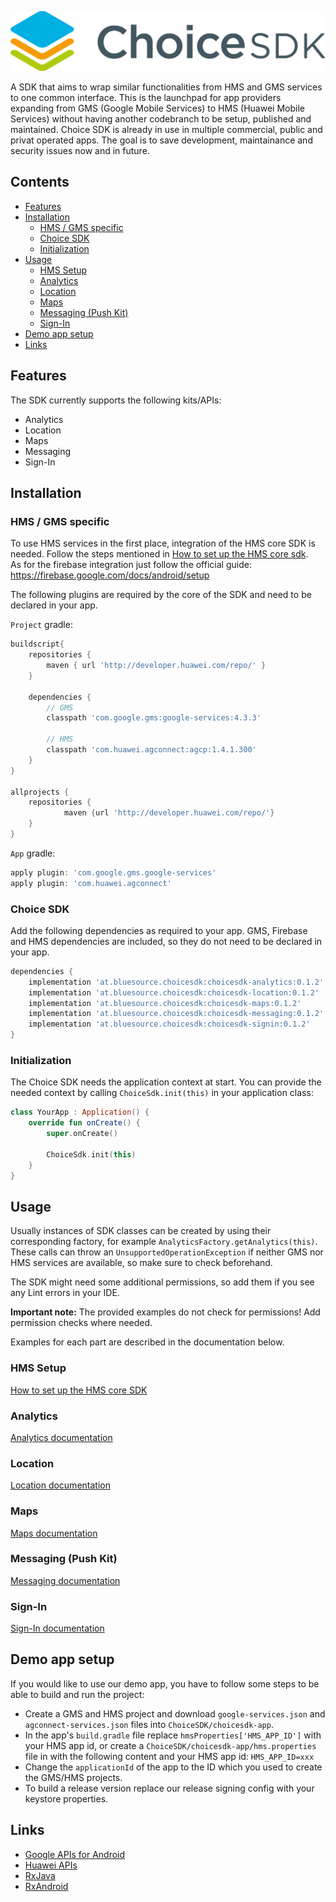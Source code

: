 <p>
    <img src="./documentation/img/logo-choiceSDK.png"/>
</p>

A SDK that aims to wrap similar functionalities from HMS and GMS services to one common interface. This is the launchpad for app providers expanding from GMS (Google Mobile Services) to HMS (Huawei Mobile Services) without having another codebranch to be setup, published and maintained. Choice SDK is already in use in multiple commercial, public and privat operated apps. The goal is to save development, maintainance and security issues now and in future.

## Contents
- [Features](#features)
- [Installation](#installation)
  - [HMS / GMS specific](#hms--gms-specific)
  - [Choice SDK](#choice-sdk-1)
  - [Initialization](#initialization)
- [Usage](#usage)
  - [HMS Setup](#hms-setup)
  - [Analytics](#analytics)
  - [Location](#location)
  - [Maps](#maps)
  - [Messaging (Push Kit)](#messaging-push-kit)
  - [Sign-In](#sign-in)
- [Demo app setup](#demo-app-setup)
- [Links](#links)

## Features
The SDK currently supports the following kits/APIs:
- Analytics
- Location
- Maps
- Messaging
- Sign-In

## Installation

### HMS / GMS specific
To use HMS services in the first place, integration of the HMS core SDK is needed. Follow the steps mentioned in [How to set up the HMS core sdk](./documentation/hmscoresdksetup.md).   
As for the firebase integration just follow the official guide: https://firebase.google.com/docs/android/setup

The following plugins are required by the core of the SDK and need to be declared in your app.

`Project` gradle:
```gradle
buildscript{
    repositories {
        maven { url 'http://developer.huawei.com/repo/' }
    }

    dependencies {
        // GMS
        classpath 'com.google.gms:google-services:4.3.3'

        // HMS
        classpath 'com.huawei.agconnect:agcp:1.4.1.300'
    }
}

allprojects {
    repositories {
            maven {url 'http://developer.huawei.com/repo/'}
    }
}
```

`App` gradle:
```gradle
apply plugin: 'com.google.gms.google-services'
apply plugin: 'com.huawei.agconnect'
```

### Choice SDK
Add the following dependencies as required to your app. GMS, Firebase and HMS dependencies are included, so they do not need to be declared in your app.
```gradle
dependencies {
    implementation 'at.bluesource.choicesdk:choicesdk-analytics:0.1.2'
    implementation 'at.bluesource.choicesdk:choicesdk-location:0.1.2'
    implementation 'at.bluesource.choicesdk:choicesdk-maps:0.1.2'
    implementation 'at.bluesource.choicesdk:choicesdk-messaging:0.1.2'
    implementation 'at.bluesource.choicesdk:choicesdk-signin:0.1.2'
}
```

### Initialization
The Choice SDK needs the application context at start. You can provide the needed context by calling `ChoiceSdk.init(this)` in your application class:
```kotlin
class YourApp : Application() {
    override fun onCreate() {
        super.onCreate()

        ChoiceSdk.init(this)
    }
}
```

## Usage
Usually instances of SDK classes can be created by using their corresponding factory, for example `AnalyticsFactory.getAnalytics(this)`. These calls can throw an `UnsupportedOperationException` if neither GMS nor HMS services are available, so make sure to check beforehand.

The SDK might need some additional permissions, so add them if you see any Lint errors in your IDE.

**Important note:** The provided examples do not check for permissions! Add permission checks where needed.

Examples for each part are described in the documentation below.

### HMS Setup
[How to set up the HMS core SDK](./documentation/hmscoresdksetup.md)

### Analytics
[Analytics documentation](./documentation/analytics.md)

### Location
[Location documentation](./documentation/location.md)

### Maps
[Maps documentation](./documentation/map.md)

### Messaging (Push Kit)
[Messaging documentation](./documentation/messaging.md)

### Sign-In
[Sign-In documentation](./documentation/signin.md)

## Demo app setup
If you would like to use our demo app, you have to follow some steps to be able to build and run the project:
- Create a GMS and HMS project and download `google-services.json` and `agconnect-services.json` files into `ChoiceSDK/choicesdk-app`.
- In the app's `build.gradle` file replace `hmsProperties['HMS_APP_ID']` with your HMS app id, or create a `ChoiceSDK/choicesdk-app/hms.properties` file in with the following content and your HMS app id: `HMS_APP_ID=xxx`
- Change the `applicationId` of the app to the ID which you used to create the GMS/HMS projects.
- To build a release version replace our release signing config with your keystore properties.

## Links
- [Google APIs for Android](https://developers.google.com/android)
- [Huawei APIs](https://developer.huawei.com/consumer/en/hms)
- [RxJava](https://github.com/ReactiveX/RxJava)
- [RxAndroid](https://github.com/ReactiveX/RxAndroid)